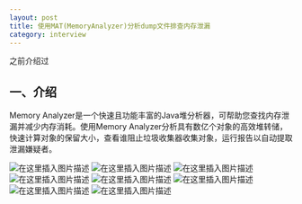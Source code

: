 ```yaml
---
layout: post
title: 使用MAT(MemoryAnalyzer)分析dump文件排查内存泄漏
category: interview
---
```


之前介绍过

## 一、介绍
Memory Analyzer是一个快速且功能丰富的Java堆分析器，可帮助您查找内存泄漏并减少内存消耗。使用Memory Analyzer分析具有数亿个对象的高效堆转储，
快速计算对象的保留大小，查看谁阻止垃圾收集器收集对象，运行报告以自动提取泄漏嫌疑者。

![在这里插入图片描述](http://www.laughitover.com/assets/images/2020/mat/001.png)
![在这里插入图片描述](http://www.laughitover.com/assets/images/2020/mat/002.png)
![在这里插入图片描述](http://www.laughitover.com/assets/images/2020/mat/003.png)
![在这里插入图片描述](http://www.laughitover.com/assets/images/2020/mat/004.png)
![在这里插入图片描述](http://www.laughitover.com/assets/images/2020/mat/005.png)
![在这里插入图片描述](http://www.laughitover.com/assets/images/2020/mat/006.png)
![在这里插入图片描述](http://www.laughitover.com/assets/images/2020/mat/007.png)
![在这里插入图片描述](http://www.laughitover.com/assets/images/2020/mat/00.png)